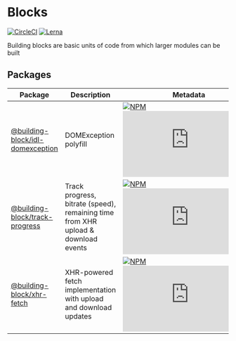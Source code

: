 # Blocks

[![CircleCI](https://img.shields.io/circleci/project/building-block/blocks/master.svg?style=flat)](https://circleci.com/gh/building-block/blocks) [![Lerna](https://img.shields.io/badge/maintained%20with-lerna-cc00ff.svg)](https://lerna.js.org)

Building blocks are basic units of code from which larger modules can be built

## Packages

| Package | Description | Metadata |
| --- | --- | --- |
| [@building-block/idl-domexception](packages/idl-domexception) | DOMException polyfill | [![NPM](https://img.shields.io/npm/v/@building-block/idl-domexception.svg?style=flat)](https://www.npmjs.com/package/@building-block/idl-domexception)[![Gzip Size](https://img.badgesize.io/https://unpkg.com/@building-block/idl-domexception/dist/domException.js?compression=gzip)](https://unpkg.com/@building-block/idl-domexception/) |
| [@building-block/track-progress](packages/track-progress) | Track progress, bitrate (speed), remaining time from XHR upload & download events | [![NPM](https://img.shields.io/npm/v/@building-block/track-progress.svg?style=flat)](https://www.npmjs.com/package/@building-block/track-progress)[![Gzip Size](https://img.badgesize.io/https://unpkg.com/@building-block/track-progress/dist/trackProgress.js?compression=gzip)](https://unpkg.com/@building-block/track-progress/) |
| [@building-block/xhr-fetch](packages/xhr-fetch) | XHR-powered fetch implementation with upload and download updates | [![NPM](https://img.shields.io/npm/v/@building-block/xhr-fetch.svg?style=flat)](https://www.npmjs.com/package/@building-block/xhr-fetch)[![Gzip Size](https://img.badgesize.io/https://unpkg.com/@building-block/xhr-fetch/dist/xhrFetch.js?compression=gzip)](https://unpkg.com/@building-block/xhr-fetch/) |
